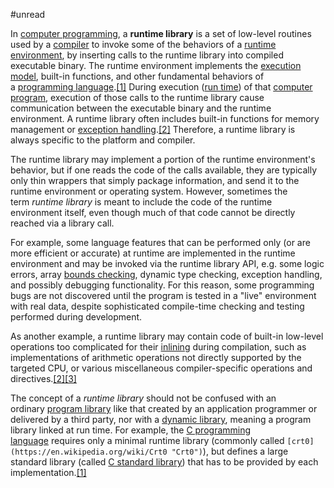 #unread 

In [computer programming](https://en.wikipedia.org/wiki/Computer_programming "Computer programming"), a **runtime library** is a set of low-level routines used by a [compiler](https://en.wikipedia.org/wiki/Compiler "Compiler") to invoke some of the behaviors of a [runtime environment](https://en.wikipedia.org/wiki/Runtime_environment "Runtime environment"), by inserting calls to the runtime library into compiled executable binary. The runtime environment implements the [execution model](https://en.wikipedia.org/wiki/Execution_model "Execution model"), built-in functions, and other fundamental behaviors of a [programming language](https://en.wikipedia.org/wiki/Programming_language "Programming language").[[1]](https://en.wikipedia.org/wiki/Runtime_library#cite_note-:0-1) During execution ([run time](https://en.wikipedia.org/wiki/Run_time_(program_lifecycle_phase) "Run time (program lifecycle phase)")) of that [computer program](https://en.wikipedia.org/wiki/Computer_program "Computer program"), execution of those calls to the runtime library cause communication between the executable binary and the runtime environment. A runtime library often includes built-in functions for memory management or [exception handling](https://en.wikipedia.org/wiki/Exception_handling "Exception handling").[[2]](https://en.wikipedia.org/wiki/Runtime_library#cite_note-gcc-runtime-2) Therefore, a runtime library is always specific to the platform and compiler.

The runtime library may implement a portion of the runtime environment's behavior, but if one reads the code of the calls available, they are typically only thin wrappers that simply package information, and send it to the runtime environment or operating system. However, sometimes the term _runtime library_ is meant to include the code of the runtime environment itself, even though much of that code cannot be directly reached via a library call.

For example, some language features that can be performed only (or are more efficient or accurate) at runtime are implemented in the runtime environment and may be invoked via the runtime library API, e.g. some logic errors, array [bounds checking](https://en.wikipedia.org/wiki/Bounds_checking "Bounds checking"), dynamic type checking, exception handling, and possibly debugging functionality. For this reason, some programming bugs are not discovered until the program is tested in a "live" environment with real data, despite sophisticated compile-time checking and testing performed during development.

As another example, a runtime library may contain code of built-in low-level operations too complicated for their [inlining](https://en.wikipedia.org/wiki/Inlining "Inlining") during compilation, such as implementations of arithmetic operations not directly supported by the targeted CPU, or various miscellaneous compiler-specific operations and directives.[[2]](https://en.wikipedia.org/wiki/Runtime_library#cite_note-gcc-runtime-2)[[3]](https://en.wikipedia.org/wiki/Runtime_library#cite_note-3)

The concept of a _runtime library_ should not be confused with an ordinary [program library](https://en.wikipedia.org/wiki/Program_library "Program library") like that created by an application programmer or delivered by a third party, nor with a [dynamic library](https://en.wikipedia.org/wiki/Dynamic_library "Dynamic library"), meaning a program library linked at run time. For example, the [C programming language](https://en.wikipedia.org/wiki/C_programming_language "C programming language") requires only a minimal runtime library (commonly called `[crt0](https://en.wikipedia.org/wiki/Crt0 "Crt0")`), but defines a large standard library (called [C standard library](https://en.wikipedia.org/wiki/C_standard_library "C standard library")) that has to be provided by each implementation.[[1]](https://en.wikipedia.org/wiki/Runtime_library#cite_note-:0-1)